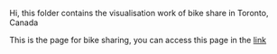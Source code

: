 Hi, this folder contains the visualisation work of bike share in Toronto, Canada

This is the page for bike sharing, you can access this page in the [link](https://zeqiang.fun/Digital-Viz-City-Transformations/Bike-Share/demo.html)
